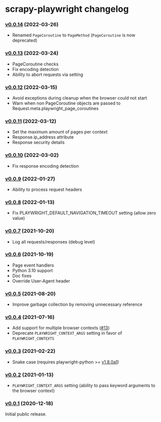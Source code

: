 # scrapy-playwright changelog

### [v0.0.14](https://github.com/scrapy-plugins/scrapy-playwright/releases/tag/v0.0.14) (2022-03-26)

* Renamed `PageCoroutine` to `PageMethod` (`PageCoroutine` is now deprecated)


### [v0.0.13](https://github.com/scrapy-plugins/scrapy-playwright/releases/tag/v0.0.13) (2022-03-24)

* PageCoroutine checks
* Fix encoding detection
* Ability to abort requests via setting


### [v0.0.12](https://github.com/scrapy-plugins/scrapy-playwright/releases/tag/v0.0.12) (2022-03-15)

* Avoid exceptions during cleanup when the browser could not start
* Warn when non PageCoroutine objects are passed to Request.meta.playwright_page_coroutines


### [v0.0.11](https://github.com/scrapy-plugins/scrapy-playwright/releases/tag/v0.0.11) (2022-03-12)

* Set the maximum amount of pages per context
* Response.ip_address attribute
* Response security details


### [v0.0.10](https://github.com/scrapy-plugins/scrapy-playwright/releases/tag/v0.0.10) (2022-03-02)

* Fix response encoding detection


### [v0.0.9](https://github.com/scrapy-plugins/scrapy-playwright/releases/tag/v0.0.9) (2022-01-27)

* Ability to process request headers


### [v0.0.8](https://github.com/scrapy-plugins/scrapy-playwright/releases/tag/v0.0.8) (2022-01-13)

* Fix PLAYWRIGHT_DEFAULT_NAVIGATION_TIMEOUT setting (allow zero value)


### [v0.0.7](https://github.com/scrapy-plugins/scrapy-playwright/releases/tag/v0.0.7) (2021-10-20)

* Log all requests/responses (debug level)


### [v0.0.6](https://github.com/scrapy-plugins/scrapy-playwright/releases/tag/v0.0.6) (2021-10-19)

* Page event handlers
* Python 3.10 support
* Doc fixes
* Override User-Agent header


### [v0.0.5](https://github.com/scrapy-plugins/scrapy-playwright/releases/tag/v0.0.5) (2021-08-20)

* Improve garbage collection by removing unnecessary reference

### [v0.0.4](https://github.com/scrapy-plugins/scrapy-playwright/releases/tag/v0.0.4) (2021-07-16)

* Add support for multiple browser contexts ([#13](https://github.com/scrapy-plugins/scrapy-playwright/pull/13))
* Deprecate `PLAYWRIGHT_CONTEXT_ARGS` setting in favor of `PLAYWRIGHT_CONTEXTS`


### [v0.0.3](https://github.com/scrapy-plugins/scrapy-playwright/releases/tag/v0.0.3) (2021-02-22)

* Snake case (requires playwright-python >= [v1.8.0a1](https://github.com/microsoft/playwright-python/releases/tag/v1.8.0a1))


### [v0.0.2](https://github.com/scrapy-plugins/scrapy-playwright/releases/tag/v0.0.2) (2021-01-13)

* `PLAYWRIGHT_CONTEXT_ARGS` setting (ability to pass keyword arguments to the browser context)

### [v0.0.1](https://github.com/scrapy-plugins/scrapy-playwright/releases/tag/v0.0.1) (2020-12-18)

Initial public release.
